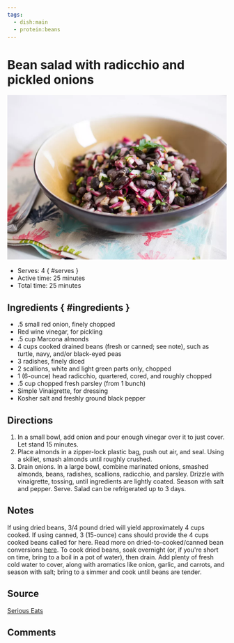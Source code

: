 ```yaml
---
tags:
  - dish:main
  - protein:beans
---
```

# Bean salad with radicchio and pickled onions

![Recipe picture](../images/bean_salad_with-0.png)

- Serves: 4
{ #serves }
- Active time: 25 minutes
- Total time: 25 minutes

## Ingredients { #ingredients }

- .5 small red onion, finely chopped
- Red wine vinegar, for pickling
- .5 cup Marcona almonds
- 4 cups cooked drained beans (fresh or canned; see note), such as turtle, navy, and/or black-eyed peas
- 3 radishes, finely diced
- 2 scallions, white and light green parts only, chopped
- 1 (6-ounce) head radicchio, quartered, cored, and roughly chopped
- .5 cup chopped fresh parsley (from 1 bunch)
- Simple Vinaigrette, for dressing
- Kosher salt and freshly ground black pepper

## Directions

1. In a small bowl, add onion and pour enough vinegar over it to just cover. Let stand 15 minutes.
2. Place almonds in a zipper-lock plastic bag, push out air, and seal. Using a skillet, smash almonds until roughly crushed.
3. Drain onions. In a large bowl, combine marinated onions, smashed almonds, beans, radishes, scallions, radicchio, and parsley. Drizzle with vinaigrette, tossing, until ingredients are lightly coated. Season with salt and pepper. Serve. Salad can be refrigerated up to 3 days.

## Notes

If using dried beans, 3/4 pound dried will yield approximately 4 cups cooked. If using canned, 3 (15-ounce) cans should provide the 4 cups cooked beans called for here. Read more on dried-to-cooked/canned bean conversions [here](https://www.seriouseats.com/is-there-a-ratio-for-converting-between-dried). To cook dried beans, soak overnight (or, if you're short on time, bring to a boil in a pot of water), then drain. Add plenty of fresh cold water to cover, along with aromatics like onion, garlic, and carrots, and season with salt; bring to a simmer and cook until beans are tender. 

## Source

[Serious Eats](https://www.seriouseats.com/bean-salad-radicchio-radish-almond-recipe)

## Comments
